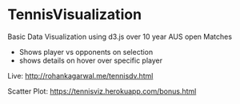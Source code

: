 # TennisVisualization


Basic Data Visualization using d3.js over 10 year AUS open Matches

* Shows player vs opponents on selection
* shows details on hover over specific player

Live:  http://rohankagarwal.me/tennisdv.html


Scatter Plot: https://tennisviz.herokuapp.com/bonus.html

